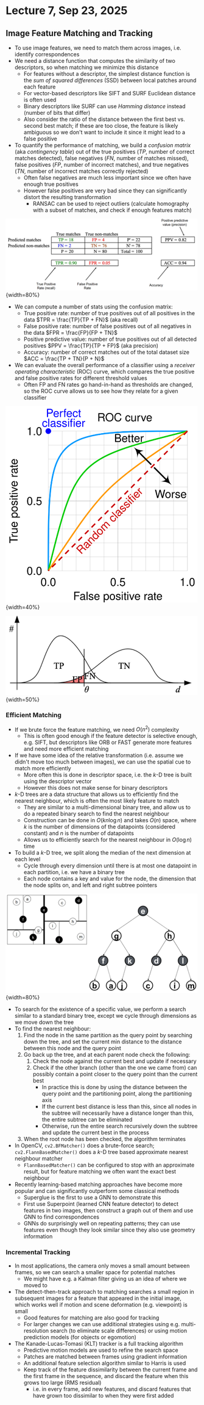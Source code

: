 # Lecture 7, Sep 23, 2025

## Image Feature Matching and Tracking

* To use image features, we need to match them across images, i.e. identify correspondences
* We need a distance function that computes the similarity of two descriptors, so when matching we minimize this distance
	* For features without a descriptor, the simplest distance function is the *sum of squared differences* (SSD) between local patches around each feature
	* For vector-based descriptors like SIFT and SURF Euclidean distance is often used
	* Binary descriptors like SURF can use *Hamming distance* instead (number of bits that differ)
	* Also consider the ratio of the distance between the first best vs. second best match; if these are too close, the feature is likely ambiguous so we don't want to include it since it might lead to a false positive
* To quantify the performance of matching, we build a *confusion matrix* (aka *contingency table*) out of the true positives ($TP$, number of correct matches detected), false negatives ($FN$, number of matches missed), false positives ($FP$, number of incorrect matches), and true negatives ($TN$, number of incorrect matches correctly rejected)
	* Often false negatives are much less important since we often have enough true positives
	* However false positives are very bad since they can significantly distort the resulting transformation
		* RANSAC can be used to reject outliers (calculate homography with a subset of matches, and check if enough features match)

![Confusion matrix and definition of precision, recall, and accuracy.](./imgs/lec7_1.png){width=80%}

* We can compute a number of stats using the confusion matrix:
	* True positive rate: number of true positives out of all positives in the data $TPR = \frac{TP}{TP + FN}$ (aka recall)
	* False positive rate: number of false positives out of all negatives in the data $FPR = \frac{FP}{FP + TN}$
	* Positive predictive value: number of true positives out of all detected positives $PPV = \frac{TP}{TP + FP}$ (aka precision)
	* Accuracy: number of correct matches out of the total dataset size $ACC = \frac{TP + TN}{P + N}$
* We can evaluate the overall performance of a classifier using a *receiver operating characteristic* (ROC) curve, which compares the true positive and false positive rates for different threshold values
	* Often FP and FN rates go hand-in-hand as thresholds are changed, so the ROC curve allows us to see how they relate for a given classifier

![A Receiver Operating Characteristic (ROC) curve.](./imgs/lec7_3.png){width=40%}

![Illustration of the relationship between false positives and false negatives. Changing the threshold $\theta$ moves the cutoff along the axis, which changes the amount of each distribution included.](./imgs/lec7_4.png){width=50%}

### Efficient Matching

* If we brute force the feature matching, we need $O(n^2)$ complexity
	* This is often good enough if the feature detector is selective enough, e.g. SIFT, but descriptors like ORB or FAST generate more features and need more efficient matching
* If we have some idea of the relative transformation (i.e. assume we didn't move too much between images), we can use the spatial cue to match more efficiently
	* More often this is done in descriptor space, i.e. the $k$-D tree is built using the descriptor vector
	* However this does not make sense for binary descriptors
* $k$-D trees are a data structure that allows us to efficiently find the nearest neighbour, which is often the most likely feature to match
	* They are similar to a multi-dimensional binary tree, and allow us to do a repeated binary search to find the nearest neighbour
	* Construction can be done in $O(kn\log n)$ and takes $O(n)$ space, where $k$ is the number of dimensions of the datapoints (considered constant) and $n$ is the number of datapoints
	* Allows us to efficiently search for the nearest neighbour in $O(\log n)$ time
* To build a $k$-D tree, we split along the median of the next dimension at each level
	* Cycle through every dimension until there is at most one datapoint in each partition, i.e. we have a binary tree
	* Each node contains a key and value for the node, the dimension that the node splits on, and left and right subtree pointers

![Example structure of a 2D tree. Black nodes split along the $x$ dimension while white nodes split along the $y$ dimension.](./imgs/lec7_2.png){width=80%}

* To search for the existence of a specific value, we perform a search similar to a standard binary tree, except we cycle through dimensions as we move down the tree
* To find the nearest neighbour:
	1. Find the node in the same partition as the query point by searching down the tree, and set the current min distance to the distance between this node and the query point
	2. Go back up the tree, and at each parent node check the following:
		1. Check the node against the current best and update if necessary
		2. Check if the other branch (other than the one we came from) can possibly contain a point closer to the query point than the current best
			* In practice this is done by using the distance between the query point and the partitioning point, along the partitioning axis
			* If the current best distance is less than this, since all nodes in the subtree will necessarily have a distance longer than this, the entire subtree can be eliminated
			* Otherwise, run the entire search recursively down the subtree and update the current best in the process
	3. When the root node has been checked, the algorithm terminates
* In OpenCV, `cv2.BFMatcher()` does a brute-force search; `cv2.FlannBasedMatcher()` does a $k$-D tree based approximate nearest neighbour matcher
	* `FlannBasedMatcher()` can be configured to stop with an approximate result, but for feature matching we often want the exact best neighbour
* Recently learning-based matching approaches have become more popular and can significantly outperform some classical methods
	* Superglue is the first to use a GNN to demonstrate this
	* First use Superpoint (learned CNN feature detector) to detect features in two images, then construct a graph out of them and use GNN to find correspondences
	* GNNs do surprisingly well on repeating patterns; they can use features even though they look similar since they also use geometry information

### Incremental Tracking

* In most applications, the camera only moves a small amount between frames, so we can search a smaller space for potential matches
	* We might have e.g. a Kalman filter giving us an idea of where we moved to
* The detect-then-track approach to matching searches a small region in subsequent images for a feature that appeared in the initial image, which works well if motion and scene deformation (e.g. viewpoint) is small
	* Good features for matching are also good for tracking
	* For larger changes we can use additional strategies using e.g. multi-resolution search (to eliminate scale differences) or using motion prediction models (for objects or egomotion)
* The Kanade-Lucas-Tomasi (KLT) tracker is a full tracking algorithm
	* Predictive motion models are used to refine the search space
	* Patches are matched between frames using gradient information
	* An additional feature selection algorithm similar to Harris is used
	* Keep track of the feature dissimilarity between the current frame and the first frame in the sequence, and discard the feature when this grows too large (RMS residual)
		* i.e. in every frame, add new features, and discard features that have grown too dissimilar to when they were first added

